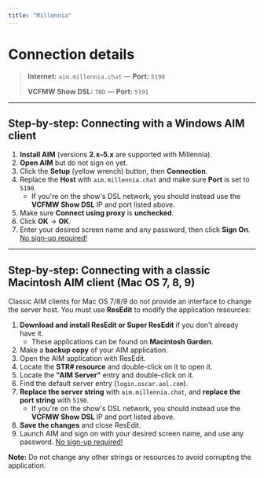 ```yaml
---
title: "Millennia"
---
```


# Connection details

> **Internet:** `aim.millennia.chat` — **Port:** `5190`
>
> **VCFMW Show DSL:** `TBD` — **Port:** `5191`

---

## Step‑by‑step: Connecting with a Windows AIM client

1. **Install AIM** (versions **2.x–5.x** are supported with Millennia).
2. **Open AIM** but do not sign on yet.
3. Click the **Setup** (yellow wrench) button, then **Connection**.
4. Replace the **Host** with `aim.millennia.chat` and make sure **Port** is set to `5190`.
	- If you're on the show's DSL network, you should instead use the **VCFMW Show DSL** IP and port listed above.
5. Make sure **Connect using proxy** is **unchecked**.
6. Click **OK** → **OK**.
7. Enter your desired screen name and any password, then click **Sign On**. <u>No sign-up required!</u>

---

## Step‑by‑step: Connecting with a classic Macintosh AIM client (Mac OS 7, 8, 9)

Classic AIM clients for Mac OS 7/8/9 do not provide an interface to change the server host. You must use **ResEdit** to modify the application resources:

1. **Download and install ResEdit or Super ResEdit** if you don't already have it. 
	- These applications can be found on **Macintosh Garden**.
2. Make a **backup copy** of your AIM application.
3. Open the AIM application with ResEdit.
4. Locate the **STR# resource** and double-click on it to open it.
5. Locate the **"AIM Server"** entry and double-click on it.
6. Find the default server entry (`login.oscar.aol.com`).
7. **Replace the server string** with `aim.millennia.chat`, and **replace the port string** with `5190`.
	- If you're on the show's DSL network, you should instead use the **VCFMW Show DSL** IP and port listed above.
8. **Save the changes** and close ResEdit.
9. Launch AIM and sign on with your desired screen name, and use any password. <u>No sign-up required!</u>

**Note:** Do not change any other strings or resources to avoid corrupting the application.

